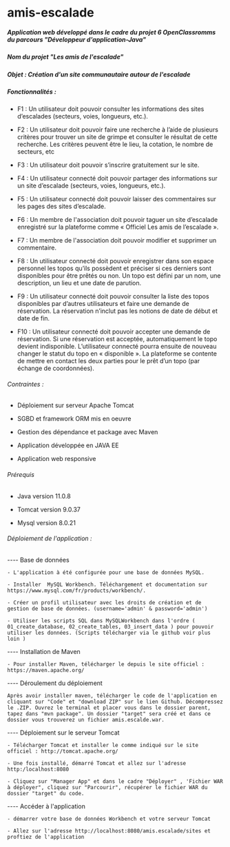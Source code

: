 # amis-escalade 

##### Application web développé dans le cadre du projet 6 OpenClassromms du parcours "Développeur d'application-Java"
##### Nom du projet "Les amis de l'escalade"

##### Objet : Création d'un site communautaire autour de l'escalade

##### Fonctionnalités :

* F1 : Un utilisateur doit pouvoir consulter les informations des sites
  d’escalades (secteurs, voies, longueurs, etc.).
  
* F2 : Un utilisateur doit pouvoir faire une recherche à l’aide de plusieurs
 critères pour trouver un site de grimpe et consulter le résultat de cette
 recherche. Les critères peuvent être le lieu, la cotation, le nombre de
 secteurs, etc
 
* F3 : Un utilisateur doit pouvoir s’inscrire gratuitement sur le site.

* F4 : Un utilisateur connecté doit pouvoir partager des informations sur un
  site d’escalade (secteurs, voies, longueurs, etc.).
  
* F5 : Un utilisateur connecté doit pouvoir laisser des commentaires sur les
  pages des sites d’escalade.
  
* F6 : Un membre de l'association doit pouvoir taguer un site d’escalade
  enregistré sur la plateforme comme « Officiel Les amis de l’escalade ».
  
* F7 : Un membre de l'association doit pouvoir modifier et supprimer un
  commentaire.
  
* F8 : Un utilisateur connecté doit pouvoir enregistrer dans son espace
personnel les topos qu’ils possèdent et préciser si ces derniers sont
disponibles pour être prêtés ou non.
Un topo est défini par un nom, une description, un lieu et une date de
parution.

* F9 : Un utilisateur connecté doit pouvoir consulter la liste des topos
disponibles par d’autres utilisateurs et faire une demande de réservation.
La réservation n’inclut pas les notions de date de début et date de fin.

* F10 : Un utilisateur connecté doit pouvoir accepter une demande de
réservation. Si une réservation est acceptée, automatiquement le topo
devient indisponible. L’utilisateur connecté pourra ensuite de nouveau
changer le statut du topo en « disponible ».
La plateforme se contente de mettre en contact les deux parties pour le
prêt d’un topo (par échange de coordonnées).

###### Contraintes :

* Déploiement sur serveur Apache Tomcat

* SGBD et framework ORM mis en oeuvre

* Gestion des dépendance et package avec Maven

* Application développée en JAVA EE

* Application web responsive

###### Prérequis 

* Java version 11.0.8

* Tomcat version 9.0.37

* Mysql version 8.0.21

###### Déploiement de l'application :

---- Base de données 

	- L'application à été configurée pour une base de données MySQL.
	
	- Installer  MySQL Workbench. Téléchargement et documentation sur https://www.mysql.com/fr/products/workbench/.
	
	- Créer un profil utilisateur avec les droits de création et de gestion de base de données. (username='admin' & password='admin')
	
	- Utiliser les scripts SQL dans MySQLWorkbench dans l'ordre ( 01_create_database, 02_create_tables, 03_insert_data ) pour pouvoir utiliser les données. (Scripts télécharger via le github voir plus loin )
	
---- Installation de Maven 

	- Pour installer Maven, télécharger le depuis le site officiel : https://maven.apache.org/
	
---- Déroulement du déploiement 

	Après avoir installer maven, télécharger le code de l'application en cliquant sur "Code" et "download ZIP" sur le lien Github. Décompressez le .ZIP. Ouvrez le terminal et placer vous dans le dossier parent, tapez dans "mvn package". Un dossier "target" sera créé et dans ce dossier vous trouverez un fichier amis.escalde.war.
	
---- Déploiement sur le serveur Tomcat 
	
	- Télécharger Tomcat et installer le comme indiqué sur le site officiel : http://tomcat.apache.org/
		
	- Une fois installé, démarré Tomcat et allez sur l'adresse http:/localhost:8080
	
	- Cliquez sur "Manager App" et dans le cadre "Déployer" , 'Fichier WAR à déployer", cliquez sur "Parcourir", récupérer le fichier WAR du dossier "target" du code.
	
---- Accéder à l'application 

	- démarrer votre base de données Workbench et votre serveur Tomcat 
	
	- Allez sur l'adresse http://localhost:8080/amis.escalade/sites et proftiez de l'application
